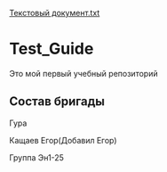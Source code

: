 [Текстовый документ.txt](https://github.com/Slendertop1gg/Test_Guide/files/11110880/default.txt)
# Test_Guide
Это мой первый учебный репозиторий

## Состав бригады

Гура

Кащаев Егор(Добавил Егор)

Группа Эн1-25

